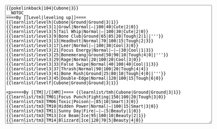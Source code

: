 </p><textarea readonly="" accesskey="," id="wpTextbox1" cols="80" rows="25" style="" class="mw-editfont-monospace" lang="en" dir="ltr" name="wpTextbox1">{{pokelinkback|104|Cubone|3}}
__NOTOC__
====By [[Level|leveling up]]====
{{learnlist/levelh|Cubone|Ground|Ground|3|1}}
{{learnlist/level3|1|Growl|Normal|—|100|40|Cute|2|0}}
{{learnlist/level3|5|Tail Whip|Normal|—|100|30|Cute|2|0}}
{{learnlist/level3|9|Bone Club|Ground|65|85|20|Tough|2|1||'''}}
{{learnlist/level3|13|Headbutt|Normal|70|100|15|Tough|2|3}}
{{learnlist/level3|17|Leer|Normal|—|100|30|Cool|3|0}}
{{learnlist/level3|21|Focus Energy|Normal|—|—|30|Cool|1|3}}
{{learnlist/level3|25|Bonemerang|Ground|50|90|10|Tough|4|0||'''}}
{{learnlist/level3|29|Rage|Normal|20|100|20|Cool|3|0}}
{{learnlist/level3|33|False Swipe|Normal|40|100|40|Cool|1|3}}
{{learnlist/level3|37|Thrash|Normal|90|100|20|Tough|4|4}}
{{learnlist/level3|41|Bone Rush|Ground|25|80|10|Tough|4|0||'''}}
{{learnlist/level3|45|Double-Edge|Normal|120|100|15|Tough|6|0}}
{{learnlist/levelf|Cubone|Ground|Ground|3|1}}

====By [[TM]]/[[HM]]====
{{learnlist/tmh|Cubone|Ground|Ground|3|1}}
{{learnlist/tm3|TM01|Focus Punch|Fighting|150|100|20|Tough|3|0}}
{{learnlist/tm3|TM06|Toxic|Poison|—|85|10|Smart|3|0}}
{{learnlist/tm3|TM10|Hidden Power|Normal|—|100|15|Smart|3|0}}
{{learnlist/tm3|TM11|Sunny Day|Fire|—|—|5|Beauty|1|0}}
{{learnlist/tm3|TM13|Ice Beam|Ice|95|100|10|Beauty|2|1}}
{{learnlist/tm3|TM14|Blizzard|Ice|120|70|5|Beauty|4|0}}
{{learnlist/tm3|TM17|Protect|Normal|—|—|10|Cute|1|0}}
{{learnlist/tm3|TM21|Frustration|Normal|—|100|20|Cute|1|0}}
{{learnlist/tm3|TM23|Iron Tail|Steel|100|75|15|Cool|1|4}}
{{learnlist/tm3|TM26|Earthquake|Ground|100|100|10|Tough|1|3||'''}}
{{learnlist/tm3|TM27|Return|Normal|—|100|20|Cute|1|0}}
{{learnlist/tm3|TM28|Dig|Ground|60|100|10|Smart|1|0||'''}}
{{learnlist/tm3|TM31|Brick Break|Fighting|75|100|15|Cool|1|4}}
{{learnlist/tm3|TM32|Double Team|Normal|—|—|15|Cool|2|0}}
{{learnlist/tm3|TM35|Flamethrower|Fire|95|100|15|Beauty|4|0}}
{{learnlist/tm3|TM37|Sandstorm|Rock|—|—|10|Tough|3|0}}
{{learnlist/tm3|TM38|Fire Blast|Fire|120|85|5|Beauty|4|0}}
{{learnlist/tm3|TM39|Rock Tomb|Rock|50|80|10|Smart|3|0}}
{{learnlist/tm3|TM40|Aerial Ace|Flying|60|—|20|Cool|2|0}}
{{learnlist/tm3|TM42|Facade|Normal|70|100|20|Cute|2|0}}
{{learnlist/tm3|TM43|Secret Power|Normal|70|100|20|Smart|1|0}}
{{learnlist/tm3|TM44|Rest|Psychic|—|—|10|Cute|2|0}}
{{learnlist/tm3|TM45|Attract|Normal|—|100|15|Cute|2|0}}
{{learnlist/tm3|TM46|Thief|Dark|40|100|10|Tough|1|0}}
{{learnlist/tm3|HM04|Strength|Normal|80|100|15|Tough|2|1}}
{{learnlist/tm3|HM06|Rock Smash|Fighting|20|100|15|Tough|1|0}}
{{learnlist/tmf|Cubone|Ground|Ground|3|1}}

====By {{pkmn|breeding}}====
{{learnlist/breedh|Cubone|Ground|Ground|3|1}}
{{learnlist/breed3|{{MSP/3|004|Charmander}}{{MSP/3|005|Charmeleon}}{{MSP/3|006|Charizard}}{{MSP/3|152|Chikorita}}{{MSP/3|153|Bayleef}}{{MSP/3|154|Meganium}}&lt;br>{{MSP/3|158|Totodile}}{{MSP/3|159|Croconaw}}{{MSP/3|160|Feraligatr}}{{MSP/3|246|Larvitar}}{{MSP/3|247|Pupitar}}{{MSP/3|248|Tyranitar}}|AncientPower|Rock|60|100|5|Tough|1|0|*}}
{{learnlist/breed3|{{MSP/3|143|Snorlax}}|Belly Drum|Normal|—|—|10|Cute|1|0}}
{{learnlist/breed3|{{MSP/3|131|Lapras}}|Perish Song|Normal|—|—|5|Beauty|2|1}}
{{learnlist/breed3|{{MSP/3|246|Larvitar}}{{MSP/3|247|Pupitar}}{{MSP/3|248|Tyranitar}}|Rock Slide|Rock|75|90|10|Tough|1|3}}
{{learnlist/breed3|{{MSP/3|108|Lickitung}}{{MSP/3|158|Totodile}}{{MSP/3|159|Croconaw}}{{MSP/3|160|Feraligatr}}{{MSP/3|246|Larvitar}}{{MSP/3|247|Pupitar}}&lt;br>{{MSP/3|248|Tyranitar}}{{MSP/3|252|Treecko}}{{MSP/3|253|Grovyle}}{{MSP/3|254|Sceptile}}{{MSP/3|293|Whismur}}{{MSP/3|294|Loudred}}&lt;br>{{MSP/3|295|Exploud}}|Screech|Normal|—|85|40|Smart|1|3}}
{{learnlist/breed3|{{MSP/3|007|Squirtle}}{{MSP/3|008|Wartortle}}{{MSP/3|009|Blastoise}}|Skull Bash|Normal|100|100|15|Tough|1|4}}
{{learnlist/breed3|{{MSP/3|004|Charmander}}{{MSP/3|005|Charmeleon}}{{MSP/3|006|Charizard}}{{MSP/3|111|Rhyhorn}}{{MSP/3|112|Rhydon}}|Swords Dance|Normal|—|—|30|Beauty|1|0|*}}
{{learnlist/breedf|Cubone|Ground|Ground|3|1}}

====By [[Move Tutor|tutoring]]====
{{learnlist/tutorh|Cubone|Ground|Ground|3|1}}
{{learnlist/tutor3|Body Slam|Normal|85|100|15|Tough|1|4|||yes|yes|yes}}
{{learnlist/tutor3|Counter|Fighting|—|100|20|Tough|2|0|||yes|yes|no}}
{{learnlist/tutor3|Double-Edge|Normal|120|100|15|Tough|6|0|||yes|yes|yes}}
{{learnlist/tutor3|DynamicPunch|Fighting|100|50|5|Cool|2|1|||no|yes|no}}
{{learnlist/tutor3|Endure|Normal|—|—|10|Tough|2|0|||no|yes|no}}
{{learnlist/tutor3|Fire Punch|Fire|75|100|15|Beauty|4|0|||no|yes|no}}
{{learnlist/tutor3|Icy Wind|Ice|55|95|15|Beauty|1|3|||no|yes|yes}}
{{learnlist/tutor3|Mega Kick|Normal|120|75|5|Cool|4|0|||yes|yes|no}}
{{learnlist/tutor3|Mega Punch|Normal|80|85|20|Tough|4|0|||yes|yes|no}}
{{learnlist/tutor3|Mimic|Normal|—|—|10|Cute|1|0|||yes|yes|yes}}
{{learnlist/tutor3|Mud-Slap|Ground|20|100|10|Cute|2|1||'''|no|yes|no}}
{{learnlist/tutor3|Rock Slide|Rock|75|90|10|Tough|1|3|||yes|yes|no}}
{{learnlist/tutor3|Seismic Toss|Fighting|—|100|20|Tough|2|1|||yes|yes|yes}}
{{learnlist/tutor3|Sleep Talk|Normal|—|—|10|Cute|3|0|||no|yes|no}}
{{learnlist/tutor3|Snore|Normal|40|100|15|Cute|4|0|||no|yes|no}}
{{learnlist/tutor3|Substitute|Normal|—|—|10|Smart|2|0|||yes|yes|yes}}
{{learnlist/tutor3|Swagger|Normal|—|90|15|Cute|2|0|||no|yes|yes}}
{{learnlist/tutor3|Swords Dance|Normal|—|—|30|Beauty|1|0|||yes|yes|no}}
{{learnlist/tutor3|ThunderPunch|Electric|75|100|15|Cool|4|0|||no|yes|no}}
{{learnlist/tutorf|Cubone|Ground|Ground|3|1}}

[[it:Cubone/Mosse apprese in terza generazione]]
[[zh:卡拉卡拉/第三世代招式表]]

